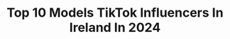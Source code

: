 ---
title: Top 10 Models TikTok Influencers In Ireland In 2024
description: >-
  Find top models TikTok influencers in Ireland in 2024. Most popular hashtags: #fyp #foryou #model #viral.
platform: TikTok
hits: 11
text_top: Discover the most popular TikTok accounts on inBeat.
text_bottom: Our search engine aggregates 11 TikTok influencers like this in Ireland for you to pitch.
profiles:
  - username: "makeupbyjade_1"
    fullname: >-
      Jade Foley
    bio: >-
      a MUA/Model who’s a bit of a gomie 🤌🏽 💌: hello@collabagency.com
    location: "Ireland"
    followers: 61900
    engagement: 1766
    commentsToLikes: 0.016814
    id: ckb0n0rxoddtd0j23lh4b6uv9
    verified: false
    hashtags: "#foryou, #nespressotalents, #fyp, #haul"
  - username: "evanhalpennyy"
    fullname: >-
      Evan Halpenny
    bio: >-
      Follow my insta ↗️ Ireland 🇮🇪 10k ?? :)
    location: "Ireland"
    followers: 9503
    engagement: 2746
    commentsToLikes: 0.013473
    id: ckbkum9ebpurh0j23rwbpzdp4
    verified: false
    hashtags: "#justiceforgeorgefloyd, #challenge, #irish, #model"
  - username: "modelfarmvideo"
    fullname: >-
      Farming life 😍😍
    bio: >-
      Irish all the way 🇮🇪🇮🇪 love farming 😍😍
    location: "Ireland"
    followers: 5517
    engagement: 1210
    commentsToLikes: 0.021187
    id: ckd5uz9yizab90j23zynj6brr
    verified: false
    hashtags: "#model, #farm, #viral, #fs20"
  - username: "fashion_aesthetic1"
    fullname: >-
      _Fashion_Aesthetic_
    bio: >-
      Runway & Aesthetics 🦋 (Images belong to respected copyright holders)
    location: "Ireland"
    followers: 27500
    engagement: 1247
    commentsToLikes: 0.003032
    id: cka0jyo1vk5wr0i78vyo7ymse
    verified: false
    hashtags: "#fashion, #style, #music, #foryou"
  - username: "mikey_littletreasure_90"
    fullname: >-
      Mikey Healy
    bio: >-
      18+ only please 30 & Taken #🍀squad #irishtiktokfam #bossbabies
    location: "Ireland"
    followers: 6968
    engagement: 1555
    commentsToLikes: 0.216056
    id: ckaigng7x26yc0i78x2yjil7e
    verified: false
    hashtags: "#duet, #littletreasure, #princemikey, #irishtiktokfam"
  - username: "viiccx"
    fullname: >-
      ♡ viiccx ♡
    bio: >-
      🤍thank u for 16k 🤍 link below
    location: "Ireland"
    followers: 16000
    engagement: 1434
    commentsToLikes: 0.063522
    id: cka0z3huadwgt0i78x82csrj6
    verified: false
    hashtags: "#kendall, #disney, #kendalljenner, #kingkong"
  - username: "tumblrteens"
    fullname: >-
      TUMBLR VIDEOS
    bio: >-
      if you miss tumblr, follow me 😩🤚🏼 ig: braving (388k)
    location: "Ireland"
    followers: 15600
    engagement: 1827
    commentsToLikes: 0.007105
    id: ckb98cwzzrt700j23m3mx6lct
    verified: false
    hashtags: "#funny, #show, #fyp, #tvshow"
  - username: "sparklingspastic"
    fullname: >-
      Leana Spazzi
    bio: >-
      
    location: "Ireland"
    followers: 28900
    engagement: 355
    commentsToLikes: 0.039869
    id: ckck3spownw9l0j23epz98e5n
    verified: false
    hashtags: "#houseoftiktok, #fyp, #xyzbca, #categoryis"
  - username: "aikjmusic"
    fullname: >-
      AikJ
    bio: >-
      Insta : aik_j Spotify: AikJ YouTube: AikJ Apple Music: AikJ Get on that wave 🌊
    location: "Ireland"
    followers: 17000
    engagement: 647
    commentsToLikes: 0.035816
    id: ck8nhldie1h2b0j784dicxv18
    verified: false
    hashtags: "#foryourpage, #fyp, #music, #funny"
  - username: "sealrescueireland"
    fullname: >-
      SealRescueIreland
    bio: >-
      Seal Rescue Centre in Ireland☘️ Check out our website to support our seal pups!
    location: "Ireland"
    followers: 1300000
    engagement: 1329
    commentsToLikes: 0.009815
    id: ck83z821oyjca0j78v2x5xpjw
    verified: false
    hashtags: "#seal, #fyp, #cute, #funny"
---